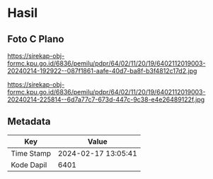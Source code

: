 # Hasil

## Foto C Plano

https://sirekap-obj-formc.kpu.go.id/6836/pemilu/pdpr/64/02/11/20/19/6402112019003-20240214-192922--087f1861-aafe-40d7-ba8f-b3f4812c17d2.jpg

https://sirekap-obj-formc.kpu.go.id/6836/pemilu/pdpr/64/02/11/20/19/6402112019003-20240214-225814--6d7a77c7-673d-447c-9c38-e4e26489122f.jpg


## Metadata

| Key        | Value               |
| ---------- | ------------------- |
| Time Stamp | 2024-02-17 13:05:41 |
| Kode Dapil | 6401                |



